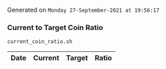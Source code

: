 Generated on `Monday 27-September-2021 at 19:56:17`

### Current to Target Coin Ratio
`current_coin_ratio.sh`

Date|Current|Target|Ratio
---|---|---|---
